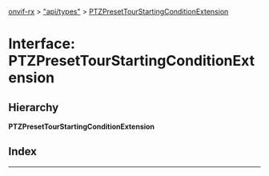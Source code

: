 [onvif-rx](../README.md) > ["api/types"](../modules/_api_types_.md) > [PTZPresetTourStartingConditionExtension](../interfaces/_api_types_.ptzpresettourstartingconditionextension.md)

# Interface: PTZPresetTourStartingConditionExtension

## Hierarchy

**PTZPresetTourStartingConditionExtension**

## Index

---

